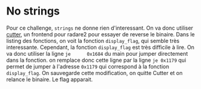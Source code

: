 # No strings
Pour ce challenge, `strings` ne donne rien d'interessant. On va donc utiliser [cutter](https://cutter.re/), un frontend pour radare2 pour essayer de reverse le binaire. Dans le listing des fonctions, on voit la fonction `display_flag`, qui semble très interessante. Cependant, la fonction `display_flag` est très difficile à lire. On va donc utiliser la ligne `je      0x1684` du main pour jumper directement dans la fonction. on remplace donc cette ligne par la ligne `je 0x1179` qui permet de jumper à l'adresse `0x1179` qui correspond à la fonction `display_flag`. On sauvegarde cette modification, on quitte Cutter et on relance le binaire. Le flag apparait.